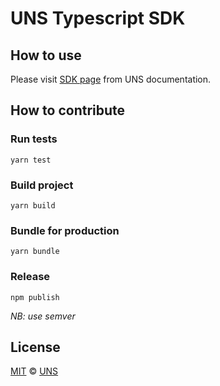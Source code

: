 # UNS Typescript SDK

## How to use

Please visit [SDK page](https://docs.uns.network/uns-usethenetwork/sdk.html) from UNS documentation.

## How to contribute

### Run tests

`yarn test`

### Build project

`yarn build`

### Bundle for production

`yarn bundle`

### Release

`npm publish`

_NB: use semver_

## License

[MIT](LICENSE) © [UNS](https://unik-name.com)
